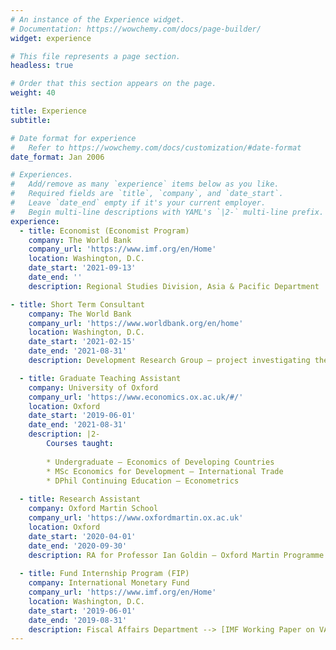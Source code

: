 ```yaml
---
# An instance of the Experience widget.
# Documentation: https://wowchemy.com/docs/page-builder/
widget: experience

# This file represents a page section.
headless: true

# Order that this section appears on the page.
weight: 40

title: Experience
subtitle:

# Date format for experience
#   Refer to https://wowchemy.com/docs/customization/#date-format
date_format: Jan 2006

# Experiences.
#   Add/remove as many `experience` items below as you like.
#   Required fields are `title`, `company`, and `date_start`.
#   Leave `date_end` empty if it's your current employer.
#   Begin multi-line descriptions with YAML's `|2-` multi-line prefix.
experience:
  - title: Economist (Economist Program)
    company: The World Bank
    company_url: 'https://www.imf.org/en/Home'
    location: Washington, D.C. 
    date_start: '2021-09-13'
    date_end: ''
    description: Regional Studies Division, Asia & Pacific Department

- title: Short Term Consultant
    company: The World Bank
    company_url: 'https://www.worldbank.org/en/home'
    location: Washington, D.C. 
    date_start: '2021-02-15'
    date_end: '2021-08-31'
    description: Development Research Group — project investigating the impacts of industrial robotics on developing countries.

  - title: Graduate Teaching Assistant
    company: University of Oxford
    company_url: 'https://www.economics.ox.ac.uk/#/'
    location: Oxford
    date_start: '2019-06-01'
    date_end: '2021-08-31'
    description: |2-
        Courses taught:
        
        * Undergraduate — Economics of Developing Countries
        * MSc Economics for Development — International Trade
        * DPhil Continuing Education — Econometrics
        
  - title: Research Assistant
    company: Oxford Martin School
    company_url: 'https://www.oxfordmartin.ox.ac.uk'
    location: Oxford
    date_start: '2020-04-01'
    date_end: '2020-09-30'
    description: RA for Professor Ian Goldin — Oxford Martin Programme on Technological and Economic Change
        
  - title: Fund Internship Program (FIP)
    company: International Monetary Fund
    company_url: 'https://www.imf.org/en/Home'
    location: Washington, D.C.
    date_start: '2019-06-01'
    date_end: '2019-08-31'
    description: Fiscal Affairs Department --> [IMF Working Paper on VAT pass-through](https://www.imf.org/en/Publications/WP/Issues/2021/03/05/The-Role-of-Market-Structure-and-Timing-in-Determining-VAT-Pass-Through-50113)
---
```

